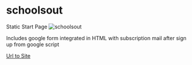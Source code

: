 # schoolsout
Static Start Page
![schoolsout](http://i66.tinypic.com/msp4lw.png)

Includes google form integrated in HTML with subscription mail after sign up from google script 

[Url to Site](http://www.schoolsout.in)
